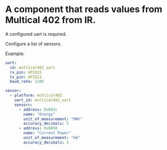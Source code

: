 # A component that reads values from Multical 402 from IR.

A configured uart is required.

Configure a list of sensors.

Example:
```yaml
uart:
  id: multical402_uart
  rx_pin: GPIO15
  tx_pin: GPIO13
  baud_rate: 1200

sensor:
  - platform: multical402
    uart_id: multical402_uart
    sensors:
      - address: 0x003c
        name: "Energy"
        unit_of_measurement: "MWh"
        accuracy_decimals: 5
      - address: 0x0050
        name: "Current Power"
        unit_of_measurement: "kW"
        accuracy_decimals: 5
```
